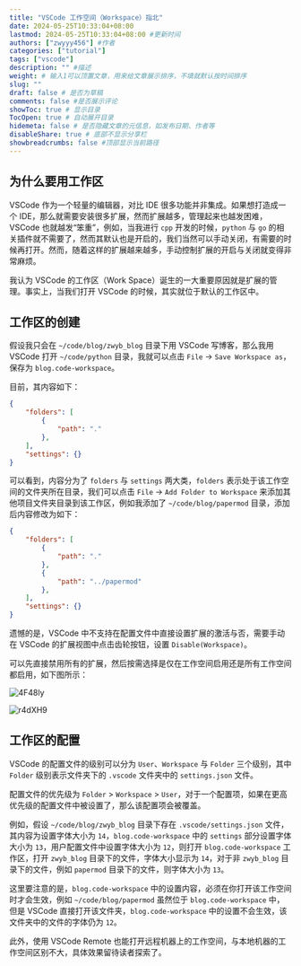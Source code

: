 ```yaml
---
title: "VSCode 工作空间（Workspace）指北"
date: 2024-05-25T10:33:04+08:00
lastmod: 2024-05-25T10:33:04+08:00 #更新时间
authors: ["zwyyy456"] #作者
categories: ["tutorial"]
tags: ["vscode"]
description: "" #描述
weight: # 输入1可以顶置文章，用来给文章展示排序，不填就默认按时间排序
slug: ""
draft: false # 是否为草稿
comments: false #是否展示评论
showToc: true # 显示目录
TocOpen: true # 自动展开目录
hidemeta: false # 是否隐藏文章的元信息，如发布日期、作者等
disableShare: true # 底部不显示分享栏
showbreadcrumbs: false #顶部显示当前路径
---
```

## 为什么要用工作区

VSCode 作为一个轻量的编辑器，对比 IDE 很多功能并非集成。如果想打造成一个 IDE，那么就需要安装很多扩展，然而扩展越多，管理起来也越发困难，VSCode 也就越发“笨重”，例如，当我进行 `cpp` 开发的时候，`python` 与 `go` 的相关插件就不需要了，然而其默认也是开启的，我们当然可以手动关闭，有需要的时候再打开。然而，随着这样的扩展越来越多，手动控制扩展的开启与关闭就变得非常麻烦。

我认为 VSCode 的工作区（Work Space）诞生的一大重要原因就是扩展的管理。事实上，当我们打开 VSCode 的时候，其实就位于默认的工作区中。

## 工作区的创建

假设我只会在 `~/code/blog/zwyb_blog` 目录下用 VSCode 写博客，那么我用 VSCode 打开 `~/code/python` 目录，我就可以点击 `File` -> `Save Workspace as`，保存为 `blog.code-workspace`。

目前，其内容如下：

```json
{
	"folders": [
		{
			"path": "."
		},
	],
	"settings": {}
}
```

可以看到，内容分为了 `folders` 与 `settings` 两大类，`folders` 表示处于该工作空间的文件夹所在目录，我们可以点击 `File` -> `Add Folder to Workspace` 来添加其他项目文件夹目录到该工作区，例如我添加了 `~/code/blog/papermod` 目录，添加后内容修改为如下：

```json
{
	"folders": [
		{
			"path": "."
		},
		{
			"path": "../papermod"
		},
	],
	"settings": {}
}
```

遗憾的是，VSCode 中不支持在配置文件中直接设置扩展的激活与否，需要手动在 VSCode 的扩展视图中点击齿轮按钮，设置 `Disable(Workspace)`。

可以先直接禁用所有的扩展，然后按需选择是仅在工作空间启用还是所有工作空间都启用，如下图所示：

![4F48ly](https://pic-upyun.zwyyy456.tech/uPic/4F48ly.png)

![r4dXH9](https://pic-upyun.zwyyy456.tech/uPic/r4dXH9.png)

## 工作区的配置

VSCode 的配置文件的级别可以分为 `User`、`Workspace` 与 `Folder` 三个级别，其中 `Folder` 级别表示文件夹下的 `.vscode` 文件夹中的 `settings.json` 文件。

配置文件的优先级为 `Folder` > `Workspace` > `User`，对于一个配置项，如果在更高优先级的配置文件中被设置了，那么该配置项会被覆盖。

例如，假设 `~/code/blog/zwyb_blog` 目录下存在 `.vscode/settings.json` 文件，其内容为设置字体大小为 `14`，`blog.code-workspace` 中的 `settings` 部分设置字体大小为 `13`，用户配置文件中设置字体大小为 `12`，则打开 `blog.code-workspace` 工作区，打开 `zwyb_blog` 目录下的文件，字体大小显示为 `14`，对于非 `zwyb_blog` 目录下的文件，例如 `papermod` 目录下的文件，则字体大小为 `13`。

这里要注意的是，`blog.code-workspace` 中的设置内容，必须在你打开该工作空间时才会生效，例如 `~/code/blog/papermod` 虽然位于 `blog.code-workspace` 中，但是 VSCode 直接打开该文件夹，`blog.code-workspace` 中的设置不会生效，该文件夹中的文件的字体仍为 `12`。

此外，使用 VSCode Remote 也能打开远程机器上的工作空间，与本地机器的工作空间区别不大，具体效果留待读者探索了。